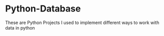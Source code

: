 # Python-Database
These are Python Projects I used to implement different ways to work with data in python
